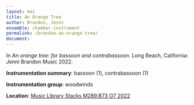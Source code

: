 ```yaml
---
layout: mei
title: An Orange Tree 
author: Brandon, Jenni
ensemble: chamber-instrument  
permalink: /brandon-an-orange-tree/
document: 
---
```


In *An orange tree: for bassoon and contrabassoon.* Long Beach, California: Jenni Brandon Music 2022.

**Instrumentation summary**: bassoon (1), contrabassoon (1) 

**Instrumentation group**: woodwinds

**Location**: <a href="https://tufts.primo.exlibrisgroup.com/permalink/01TUN_INST/1kc9gia/alma991018809059403851" target="_blank">Music Library Stacks M289.B73 O7 2022</a>